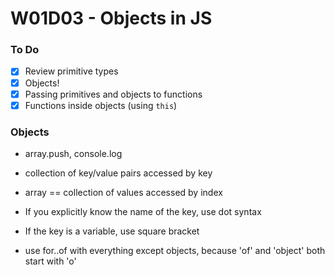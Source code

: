 # W01D03 - Objects in JS

### To Do
- [x] Review primitive types
- [x] Objects!
- [x] Passing primitives and objects to functions
- [x] Functions inside objects (using `this`)

### Objects
* array.push, console.log
* collection of key/value pairs accessed by key
* array == collection of values accessed by index
* If you explicitly know the name of the key, use dot syntax
* If the key is a variable, use square bracket

* use for..of with everything except objects, because 'of' and 'object' both start with 'o'









#
